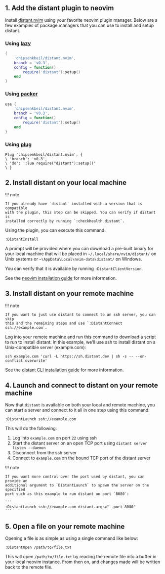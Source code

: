 ## 1. Add the distant plugin to neovim

Install [distant.nvim](https://github.com/chipsenkbeil/distant.nvim) using your
favorite neovim plugin manager. Below are a few examples of package managers
that you can use to install and setup distant.

### Using [lazy](https://github.com/folke/lazy.nvim)

```lua
{
    'chipsenkbeil/distant.nvim', 
    branch = 'v0.3',
    config = function()
        require('distant'):setup()
    end
}
```

### Using [packer](https://github.com/wbthomason/packer.nvim)

```lua
use {
    'chipsenkbeil/distant.nvim',
    branch = 'v0.3',
    config = function()
        require('distant'):setup()
    end
}
```

### Using [plug](https://github.com/junegunn/vim-plug)

```vim
Plug 'chipsenkbeil/distant.nvim', {
\ 'branch': 'v0.3',
\ 'do': ':lua require("distant"):setup()'
\ }
```

## 2. Install distant on your local machine

!!! note

    If you already have `distant` installed with a version that is compatible
    with the plugin, this step can be skipped. You can verify if distant is
    installed correctly by running `:checkhealth distant`.

Using the plugin, you can execute this command:

```
:DistantInstall
```

A prompt will be provided where you can download a pre-built binary for your
local machine that will be placed in `~/.local/share/nvim/distant/` on Unix
systems or `~\AppData\Local\nvim-data\distant/` on Windows.

You can verify that it is available by running `:DistantClientVersion`.

See the [neovim installation guide](../installation) for more information.

## 3. Install distant on your remote machine

!!! note

    If you want to just use distant to connect to an ssh server, you can skip
    this and the remaining steps and use `:DistantConnect ssh://example.com`.

Log into your remote machine and run this command to download a script to run
to install distant. In this example, we'll use ssh to install distant on a
Unix-compatible server (example.com):

```
ssh example.com 'curl -L https://sh.distant.dev | sh -s -- --on-conflict overwrite'
```

See the [distant CLI installation guide](/getting-started/installation) for
more information.

## 4. Launch and connect to distant on your remote machine

Now that `distant` is available on both your local and remote machine, you can
start a server and connect to it all in one step using this command:

```
:DistantLaunch ssh://example.com
```

This will do the following:

1. Log into `example.com` on port `22` using ssh
2. Start the distant server on an open TCP port using `distant server listen
   --daemon`
3. Disconnect from the ssh server
4. Connect to `example.com` on the bound TCP port of the distant server

!!! note

    If you want more control over the port used by distant, you can provide an
    additional argument to `DistantLaunch` to spawn the server on the specified
    port such as this example to run distant on port `8080`:

    ```
    :DistantLaunch ssh://example.com distant.args="--port 8080"
    ```

## 5. Open a file on your remote machine

Opening a file is as simple as using a single command like below:

```
:DistantOpen /path/to/file.txt
```

This will open `/path/to/file.txt` by reading the remote file into a buffer in
your local neovim instance. From then on, and changes made will be written back
to the remote file.
